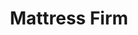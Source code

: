 ---
title: "Mattress Firm"
url: /jacksonville/mattress-firm-argyle-forest-boulevard/
shop: Betten
---